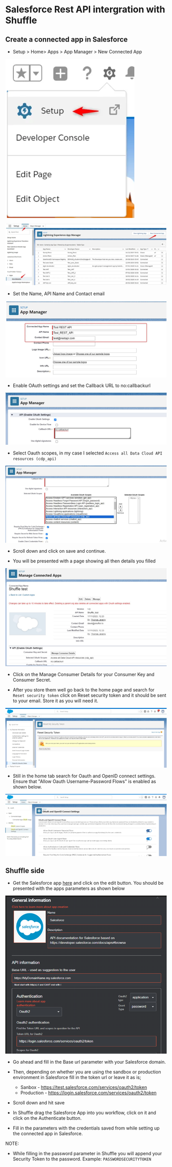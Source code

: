 # Salesforce Rest API intergration with Shuffle

## Create a connected app in Salesforce

- Setup > Home> Apps > App Manager > New Connected App

![Alt text](assets/salesforce1.png)

![Alt text](assets/salesforce2.png)

- Set the Name, API Name and Contact email

![Alt text](assets/salesforce3.png)

- Enable OAuth settings and set the Callback URL to no:callbackurl

![Alt text](assets/salesforce4.png)

- Select Oauth scopes, in my case I selected ```Access all Data Cloud API resources (cdp_api)```

![Alt text](assets/salesforce5.png)

- Scroll down and click on save and continue. 

- You will be presented with a page showing all then details you filled

![Alt text](assets/salesforce6.png)

- Click on the Manage Consumer Details for your Consumer Key and Consumer Secret.

- After you store them well go back to the home page and search for ```Reset security token``` click on Reset security token and it should be sent to your email. Store it as you will need it. 

![Alt text](assets/salesforce7.png)

- Still in the home tab search for Oauth and OpenID connect settings. Ensure that  "Allow Oauth Username-Password Flows" is enabled as shown below. 

![Alt text](assets/salesforce8.png)

## Shuffle side

- Get the Salesforce app [here](https://shuffler.io/apps/7485eadf4709746f201942e109c42221) and click on the edit button. You should be presented with the apps parameters as shown below

![Alt text](assets/salesforce9.png)

- Go ahead and fill in the Base url parameter with your Salesforce domain. 
- Then, depending on whether you are using the sandbox or production environment in Salesforce fill in the token url or leave it as is;
    * Sanbox - https://test.salesforce.com/services/oauth2/token
    * Production - https://login.salesforce.com/services/oauth2/token

- Scroll down and hit save

- In Shuffle drag the Salesforce App into you workflow, click on it and click on the Authenticate button.

- Fill in the parameters with the credentials saved from while setting up the connected app in Salesforce. 

NOTE: 

- While filling in the password parameter in Shuffle you will append your Security Token to the password. 
Example: ```PASSWORDSECURITYTOKEN```
